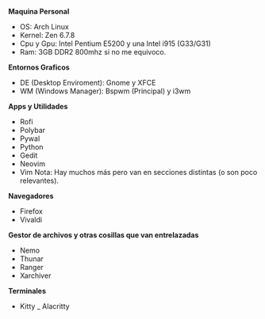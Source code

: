 **Maquina Personal**

- OS: Arch Linux 
- Kernel: Zen 6.7.8 
- Cpu y Gpu: Intel Pentium E5200 y una Intel i915 (G33/G31) 
- Ram: 3GB DDR2 800mhz si no me equivoco. 

 **Entornos Graficos** 

- DE (Desktop Enviroment): Gnome y XFCE 
- WM (Windows Manager): Bspwm (Principal) y i3wm 

 **Apps y Utilidades** 

- Rofi 
- Polybar 
- Pywal 
- Python 
- Gedit 
- Neovim 
- Vim 
Nota: Hay muchos más pero van en secciones distintas (o son poco relevantes). 

 **Navegadores** 

- Firefox 
- Vivaldi 

 **Gestor de archivos y otras cosillas que van entrelazadas** 

- Nemo 
- Thunar 
- Ranger
- Xarchiver 

 **Terminales** 

- Kitty
_ Alacritty
 

